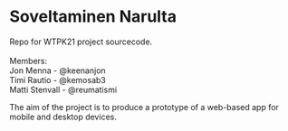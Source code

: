 # Soveltaminen Narulta
Repo for WTPK21 project sourcecode.<br><br>
Members:<br>
Jon Menna - @keenanjon<br>Timi Rautio - @kemosab3<br>Matti Stenvall - @reumatismi

The aim of the project is to produce a prototype of a web-based app for mobile and desktop devices.
